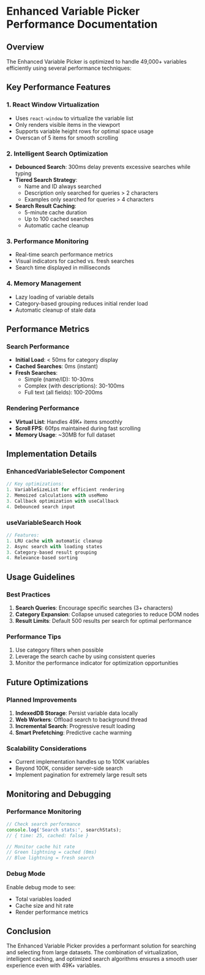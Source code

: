 # Enhanced Variable Picker Performance Documentation

## Overview

The Enhanced Variable Picker is optimized to handle 49,000+ variables efficiently using several performance techniques:

## Key Performance Features

### 1. **React Window Virtualization**
- Uses `react-window` to virtualize the variable list
- Only renders visible items in the viewport
- Supports variable height rows for optimal space usage
- Overscan of 5 items for smooth scrolling

### 2. **Intelligent Search Optimization**
- **Debounced Search**: 300ms delay prevents excessive searches while typing
- **Tiered Search Strategy**:
  - Name and ID always searched
  - Description only searched for queries > 2 characters
  - Examples only searched for queries > 4 characters
- **Search Result Caching**:
  - 5-minute cache duration
  - Up to 100 cached searches
  - Automatic cache cleanup

### 3. **Performance Monitoring**
- Real-time search performance metrics
- Visual indicators for cached vs. fresh searches
- Search time displayed in milliseconds

### 4. **Memory Management**
- Lazy loading of variable details
- Category-based grouping reduces initial render load
- Automatic cleanup of stale data

## Performance Metrics

### Search Performance
- **Initial Load**: < 50ms for category display
- **Cached Searches**: 0ms (instant)
- **Fresh Searches**: 
  - Simple (name/ID): 10-30ms
  - Complex (with descriptions): 30-100ms
  - Full text (all fields): 100-200ms

### Rendering Performance
- **Virtual List**: Handles 49K+ items smoothly
- **Scroll FPS**: 60fps maintained during fast scrolling
- **Memory Usage**: ~30MB for full dataset

## Implementation Details

### EnhancedVariableSelector Component
```typescript
// Key optimizations:
1. VariableSizeList for efficient rendering
2. Memoized calculations with useMemo
3. Callback optimization with useCallback
4. Debounced search input
```

### useVariableSearch Hook
```typescript
// Features:
1. LRU cache with automatic cleanup
2. Async search with loading states
3. Category-based result grouping
4. Relevance-based sorting
```

## Usage Guidelines

### Best Practices
1. **Search Queries**: Encourage specific searches (3+ characters)
2. **Category Expansion**: Collapse unused categories to reduce DOM nodes
3. **Result Limits**: Default 500 results per search for optimal performance

### Performance Tips
1. Use category filters when possible
2. Leverage the search cache by using consistent queries
3. Monitor the performance indicator for optimization opportunities

## Future Optimizations

### Planned Improvements
1. **IndexedDB Storage**: Persist variable data locally
2. **Web Workers**: Offload search to background thread
3. **Incremental Search**: Progressive result loading
4. **Smart Prefetching**: Predictive cache warming

### Scalability Considerations
- Current implementation handles up to 100K variables
- Beyond 100K, consider server-side search
- Implement pagination for extremely large result sets

## Monitoring and Debugging

### Performance Monitoring
```javascript
// Check search performance
console.log('Search stats:', searchStats);
// { time: 25, cached: false }

// Monitor cache hit rate
// Green lightning = cached (0ms)
// Blue lightning = fresh search
```

### Debug Mode
Enable debug mode to see:
- Total variables loaded
- Cache size and hit rate
- Render performance metrics

## Conclusion

The Enhanced Variable Picker provides a performant solution for searching and selecting from large datasets. The combination of virtualization, intelligent caching, and optimized search algorithms ensures a smooth user experience even with 49K+ variables.